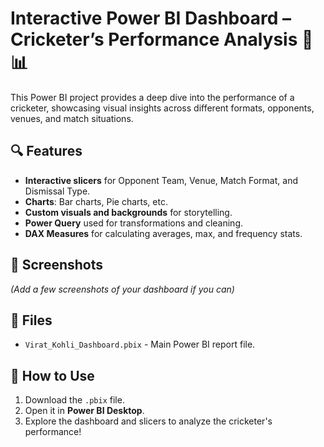 # Interactive Power BI Dashboard – Cricketer’s Performance Analysis 🏏📊

This Power BI project provides a deep dive into the performance of a cricketer, showcasing visual insights across different formats, opponents, venues, and match situations.

## 🔍 Features
- **Interactive slicers** for Opponent Team, Venue, Match Format, and Dismissal Type.
- **Charts**: Bar charts, Pie charts, etc.
- **Custom visuals and backgrounds** for storytelling.
- **Power Query** used for transformations and cleaning.
- **DAX Measures** for calculating averages, max, and frequency stats.

## 📸 Screenshots
*(Add a few screenshots of your dashboard if you can)*

## 📁 Files
- `Virat_Kohli_Dashboard.pbix` - Main Power BI report file.

## 🚀 How to Use
1. Download the `.pbix` file.
2. Open it in **Power BI Desktop**.
3. Explore the dashboard and slicers to analyze the cricketer's performance!
